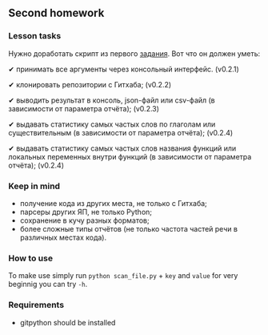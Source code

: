 <html>
	<body>
		<img src="https://otus.ru/static/img/favicons/android-chrome-537x240.jpg" class="img" style="margin: -70px -50px -123px 500px;">
	</body>
</html>


## Second homework
### Lesson tasks
Нужно доработать скрипт из первого [задания](https://github.com/arthurkulchenko/python_1st_hw). Вот что он должен уметь:

 ✔︎ принимать все аргументы через консольный интерфейс. (v0.2.1)
 
 ✔︎ клонировать репозитории с Гитхаба; (v0.2.2)
 
 ✔︎ выводить результат в консоль, json-файл или csv-файл (в зависимости от параметра отчёта); (v0.2.3)

 ✔︎ выдавать статистику самых частых слов по глаголам или существительным (в зависимости от параметра отчёта); (v0.2.4)
 
 ✔︎ выдавать статистику самых частых слов названия функций или локальных переменных внутри функций (в зависимости от параметра отчёта); (v0.2.4)

### Keep in mind

- получение кода из других места, не только с Гитхаба;
- парсеры других ЯП, не только Python;
- сохранение в кучу разных форматов;
- более сложные типы отчётов (не только частота частей речи в различных местах кода).

### How to use
To make use simply run `python scan_file.py` + `key` and `value`
for very beginnig you can try `-h`.

### Requirements

- gitpython should be installed
 